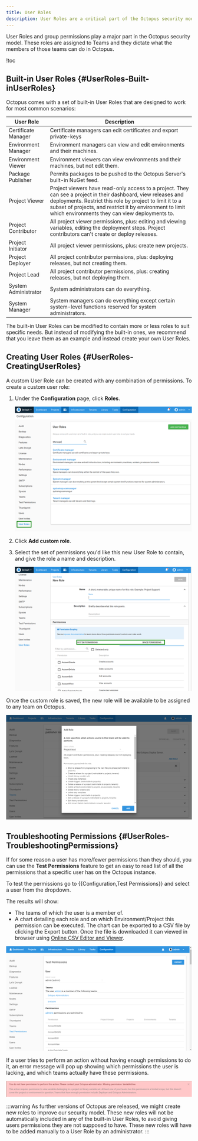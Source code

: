 ```yaml
---
title: User Roles
description: User Roles are a critical part of the Octopus security model whereby they are assigned to Teams and they dictate what the members of those teams can do in Octopus.
---
```


User Roles and group permissions play a major part in the Octopus security model. These roles are assigned to Teams and they dictate what the members of those teams can do in Octopus.

!toc

## Built-in User Roles {#UserRoles-Built-inUserRoles}

Octopus comes with a set of built-in User Roles that are designed to work for most common scenarios:

| User Role            | Description                              |
| -------------------- | ---------------------------------------- |
| Certificate Manager  | Certificate managers can edit certificates and export private-keys |
| Environment Manager  | Environment managers can view and edit environments and their machines. |
| Environment Viewer   | Environment viewers can view environments and their machines, but not edit them. |
| Package Publisher    | Permits packages to be pushed to the Octopus Server's built-in NuGet feed. |
| Project Viewer       | Project viewers have read-only access to a project. They can see a project in their dashboard, view releases and deployments. Restrict this role by project to limit it to a subset of projects, and restrict it by environment to limit which environments they can view deployments to. |
| Project Contributor  | All project viewer permissions, plus: editing and viewing variables, editing the deployment steps. Project contributors can't create or deploy releases. |
| Project Initiator    | All project viewer permissions, plus: create new projects. |
| Project Deployer     | All project contributor permissions, plus: deploying releases, but not creating them. |
| Project Lead         | All project contributor permissions, plus: creating releases, but not deploying them. |
| System Administrator | System administrators can do everything. |
| System Manager       | System managers can do everything except certain system-level functions reserved for system administrators. |

The built-in User Roles can be modified to contain more or less roles to suit specific needs. But instead of modifying the built-in ones, we recommend that you leave them as an example and instead create your own User Roles.

## Creating User Roles {#UserRoles-CreatingUserRoles}

A custom User Role can be created with any combination of permissions. To create a custom user role:

1. Under the **Configuration** page, click **Roles**.

   ![](roles-link.png "width=500")

2. Click **Add custom role**.

3. Select the set of permissions you'd like this new User Role to contain, and give the role a name and description.

   ![](select-permissions.png "width=500")

Once the custom role is saved, the new role will be available to be assigned to any team on Octopus.

![](add-role.png "width=500")

## Troubleshooting Permissions {#UserRoles-TroubleshootingPermissions}

If for some reason a user has more/fewer permissions than they should, you can use the **Test Permissions** feature to get an easy to read list of all the permissions that a specific user has on the Octopus instance.

To test the permissions go to {{Configuration,Test Permissions}} and select a user from the dropdown.

The results will show:

- The teams of which the user is a member of.
- A chart detailing each role and on which Environment/Project this permission can be executed. The chart can be exported to a CSV file by clicking the Export button. Once the file is downloaded it can viewed in browser using [Online CSV Editor and Viewer](http://www.convertcsv.com/csv-viewer-editor.htm).

![](test-permissions.png "width=500")

If a user tries to perform an action without having enough permissions to do it, an error message will pop up showing which permissions the user is lacking, and which teams actually have these permissions.

![](no-permissions.png "width=500")

:::warning
As further versions of Octopus are released, we might create new roles to improve our security model. These new roles will not be automatically included in any of the built-in User Roles, to avoid giving users permissions they are not supposed to have. These new roles will have to be added manually to a User Role by an administrator.
:::
